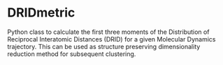 # DRIDmetric
Python class to calculate the first three moments of the Distribution of Reciprocal Interatomic Distances (DRID) for a given Molecular Dynamics trajectory. This can be used as structure preserving  dimensionality reduction method for subsequent clustering.
